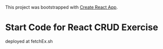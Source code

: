 This project was bootstrapped with [Create React App](https://github.com/facebook/create-react-app).

# Start Code for React CRUD Exercise


deployed at fetchEx.sh
